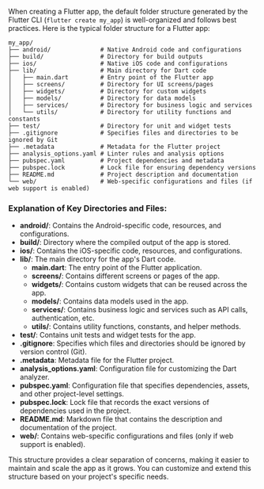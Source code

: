 When creating a Flutter app, the default folder structure generated by the Flutter CLI (`flutter create my_app`) is well-organized and follows best practices. Here is the typical folder structure for a Flutter app:

```
my_app/
├── android/              # Native Android code and configurations
├── build/                # Directory for build outputs
├── ios/                  # Native iOS code and configurations
├── lib/                  # Main directory for Dart code
│   ├── main.dart         # Entry point of the Flutter app
│   ├── screens/          # Directory for UI screens/pages
│   ├── widgets/          # Directory for custom widgets
│   ├── models/           # Directory for data models
│   ├── services/         # Directory for business logic and services
│   └── utils/            # Directory for utility functions and constants
├── test/                 # Directory for unit and widget tests
├── .gitignore            # Specifies files and directories to be ignored by Git
├── .metadata             # Metadata for the Flutter project
├── analysis_options.yaml # Linter rules and analysis options
├── pubspec.yaml          # Project dependencies and metadata
├── pubspec.lock          # Lock file for ensuring dependency versions
├── README.md             # Project description and documentation
└── web/                  # Web-specific configurations and files (if web support is enabled)
```

### Explanation of Key Directories and Files:

- **android/**: Contains the Android-specific code, resources, and configurations.
- **build/**: Directory where the compiled output of the app is stored.
- **ios/**: Contains the iOS-specific code, resources, and configurations.
- **lib/**: The main directory for the app's Dart code.
  - **main.dart**: The entry point of the Flutter application.
  - **screens/**: Contains different screens or pages of the app.
  - **widgets/**: Contains custom widgets that can be reused across the app.
  - **models/**: Contains data models used in the app.
  - **services/**: Contains business logic and services such as API calls, authentication, etc.
  - **utils/**: Contains utility functions, constants, and helper methods.
- **test/**: Contains unit tests and widget tests for the app.
- **.gitignore**: Specifies which files and directories should be ignored by version control (Git).
- **.metadata**: Metadata file for the Flutter project.
- **analysis_options.yaml**: Configuration file for customizing the Dart analyzer.
- **pubspec.yaml**: Configuration file that specifies dependencies, assets, and other project-level settings.
- **pubspec.lock**: Lock file that records the exact versions of dependencies used in the project.
- **README.md**: Markdown file that contains the description and documentation of the project.
- **web/**: Contains web-specific configurations and files (only if web support is enabled).

This structure provides a clear separation of concerns, making it easier to maintain and scale the app as it grows. You can customize and extend this structure based on your project's specific needs.